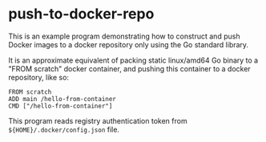 # push-to-docker-repo

This is an example program demonstrating how to construct and push Docker
images to a docker repository only using the Go standard library.

It is an approximate equivalent of packing static linux/amd64 Go binary to a
"FROM scratch" docker container, and pushing this container to a docker
repository, like so:

    FROM scratch
    ADD main /hello-from-container
    CMD ["/hello-from-container"]

This program reads registry authentication token from
`${HOME}/.docker/config.json` file.
